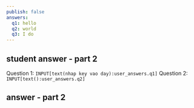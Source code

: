 ```yaml
---
publish: false
answers:
  q1: hello
  q2: world
  q3: I do
---
```



## student answer - part 2
Question 1: `INPUT[text(nhap key vao day):user_answers.q1]`
Question 2: `INPUT[text():user_answers.q2]`

## answer - part 2


```test-results
```


